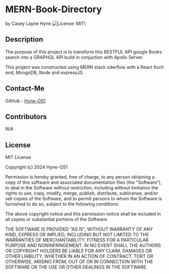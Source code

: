 # MERN-Book-Directory
by Casey Layne Hyne
![License: MIT](https://img.shields.io/badge/License-MIT-yellowgreen.svg)\

## Description

The purpose of this project is to transform this RESTFUL API google Books search into a GRAPHQL API build in conjuction with Apollo Server.

This project was constructed using MERN stack oderflow with a React front end, MongoDB, Node and expressJS.

## Contact-Me

GitHub - [Hyne-OS1](https://github.com/Hyne-OS1/)

## Contributors
N/A

## License 

MIT License

Copyright (c) 2024 Hyne-OS1

Permission is hereby granted, free of charge, to any person obtaining a copy
of this software and associated documentation files (the "Software"), to deal
in the Software without restriction, including without limitation the rights
to use, copy, modify, merge, publish, distribute, sublicense, and/or sell
copies of the Software, and to permit persons to whom the Software is
furnished to do so, subject to the following conditions:

The above copyright notice and this permission notice shall be included in all
copies or substantial portions of the Software.

THE SOFTWARE IS PROVIDED "AS IS", WITHOUT WARRANTY OF ANY KIND, EXPRESS OR
IMPLIED, INCLUDING BUT NOT LIMITED TO THE WARRANTIES OF MERCHANTABILITY,
FITNESS FOR A PARTICULAR PURPOSE AND NONINFRINGEMENT. IN NO EVENT SHALL THE
AUTHORS OR COPYRIGHT HOLDERS BE LIABLE FOR ANY CLAIM, DAMAGES OR OTHER
LIABILITY, WHETHER IN AN ACTION OF CONTRACT, TORT OR OTHERWISE, ARISING FROM,
OUT OF OR IN CONNECTION WITH THE SOFTWARE OR THE USE OR OTHER DEALINGS IN THE
SOFTWARE.
